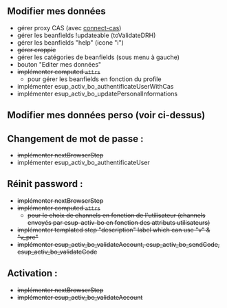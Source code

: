  ## Modifier mes données
- gérer proxy CAS (avec [connect-cas](https://github.com/AceMetrix/connect-cas))
- gérer les beanfields !updateable (toValidateDRH)
- gérer les beanfields "help" (icone "i")
- ~~gérer croppie~~
- gérer les catégories de beanfields (sous menu à gauche)
- bouton "Editer mes données"
- ~~implémenter computed `attrs`~~
  - pour gérer les beanfields en fonction du profile
- implémenter esup_activ_bo_authentificateUserWithCas
- implémenter esup_activ_bo_updatePersonalInformations

## Modifier mes données perso (voir ci-dessus)

## Changement de mot de passe :
- ~~implémenter nextBrowserStep~~
- implémenter esup_activ_bo_authentificateUser

## Réinit password :
- ~~implémenter nextBrowserStep~~
- ~~implémenter computed `attrs`~~
  - ~~pour le choix de channels en fonction de l'utilisateur (channels envoyés par esup-activ-bo en fonction des attributs utilisateurs)~~
- ~~implémenter templated step "description" label which can use "v" & "v_pre"~~
- ~~implémenter esup_activ_bo_validateAccount, esup_activ_bo_sendCode, esup_activ_bo_validateCode~~

## Activation :
- ~~implémenter nextBrowserStep~~
- ~~implémenter esup_activ_bo_validateAccount~~

